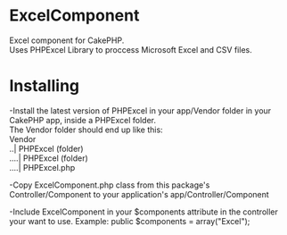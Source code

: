ExcelComponent
==============

Excel component for CakePHP.  
Uses PHPExcel Library to proccess Microsoft Excel and CSV files.
    
    
    
Installing  
==========

-Install the latest version of PHPExcel in your app/Vendor folder in your CakePHP app, inside a PHPExcel folder.  
The Vendor folder should end up like this:  
Vendor  
..| PHPExcel (folder)  
....| PHPExcel (folder)  
....| PHPExcel.php  
  
-Copy ExcelComponent.php class from this package's Controller/Component to your application's app/Controller/Component  
  
-Include ExcelComponent in your $components attribute in the controller your want to use. Example: public $components = array("Excel");